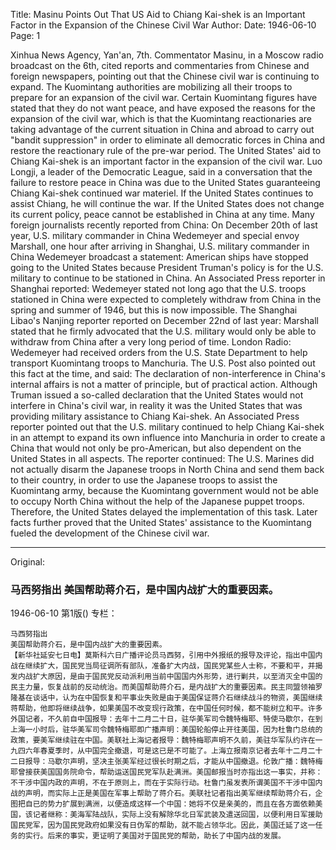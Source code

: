Title: Masinu Points Out That US Aid to Chiang Kai-shek is an Important Factor in the Expansion of the Chinese Civil War
Author:
Date: 1946-06-10
Page: 1

Xinhua News Agency, Yan'an, 7th. Commentator Masinu, in a Moscow radio broadcast on the 6th, cited reports and commentaries from Chinese and foreign newspapers, pointing out that the Chinese civil war is continuing to expand. The Kuomintang authorities are mobilizing all their troops to prepare for an expansion of the civil war. Certain Kuomintang figures have stated that they do not want peace, and have exposed the reasons for the expansion of the civil war, which is that the Kuomintang reactionaries are taking advantage of the current situation in China and abroad to carry out "bandit suppression" in order to eliminate all democratic forces in China and restore the reactionary rule of the pre-war period. The United States' aid to Chiang Kai-shek is an important factor in the expansion of the civil war. Luo Longji, a leader of the Democratic League, said in a conversation that the failure to restore peace in China was due to the United States guaranteeing Chiang Kai-shek continued war materiel. If the United States continues to assist Chiang, he will continue the war. If the United States does not change its current policy, peace cannot be established in China at any time. Many foreign journalists recently reported from China: On December 20th of last year, U.S. military commander in China Wedemeyer and special envoy Marshall, one hour after arriving in Shanghai, U.S. military commander in China Wedemeyer broadcast a statement: American ships have stopped going to the United States because President Truman's policy is for the U.S. military to continue to be stationed in China. An Associated Press reporter in Shanghai reported: Wedemeyer stated not long ago that the U.S. troops stationed in China were expected to completely withdraw from China in the spring and summer of 1946, but this is now impossible. The Shanghai Libao's Nanjing reporter reported on December 22nd of last year: Marshall stated that he firmly advocated that the U.S. military would only be able to withdraw from China after a very long period of time. London Radio: Wedemeyer had received orders from the U.S. State Department to help transport Kuomintang troops to Manchuria. The U.S. Post also pointed out this fact at the time, and said: The declaration of non-interference in China's internal affairs is not a matter of principle, but of practical action. Although Truman issued a so-called declaration that the United States would not interfere in China's civil war, in reality it was the United States that was providing military assistance to Chiang Kai-shek. An Associated Press reporter pointed out that the U.S. military continued to help Chiang Kai-shek in an attempt to expand its own influence into Manchuria in order to create a China that would not only be pro-American, but also dependent on the United States in all aspects. The reporter continued: The U.S. Marines did not actually disarm the Japanese troops in North China and send them back to their country, in order to use the Japanese troops to assist the Kuomintang army, because the Kuomintang government would not be able to occupy North China without the help of the Japanese puppet troops. Therefore, the United States delayed the implementation of this task. Later facts further proved that the United States' assistance to the Kuomintang fueled the development of the Chinese civil war.



<hr /> 

Original: 


### 马西努指出  美国帮助蒋介石，是中国内战扩大的重要因素。

1946-06-10
第1版()
专栏：

    马西努指出
    美国帮助蒋介石，是中国内战扩大的重要因素。
    【新华社延安七日电】莫斯科六日广播评论员马西努，引用中外报纸的报导及评论，指出中国内战在继续扩大，国民党当局征调所有部队，准备扩大内战，国民党某些人士称，不要和平，并揭发内战扩大原因，是由于国民党反动派利用当前中国国内外形势，进行剿共，以至消灭全中国的民主力量，恢复战前的反动统治。而美国帮助蒋介石，是内战扩大的重要因素。民主同盟领袖罗隆基在谈话中，认为在中国恢复和平事业失败是由于美国保证蒋介石继续战斗的物资，美国继续蒋帮助，他即将继续战争，如果美国不改变现行政策，在中国任何时候，都不能树立和平。许多外国记者，不久前自中国报导：去年十二月二十日，驻华美军司令魏特梅耶、特使马歇尔，在到上海一小时后，驻华美军司令魏特梅耶即广播声明：美国轮船停止开往美国，因为杜鲁门总统的政策，要美军继续驻在中国。美联社上海记者报导：魏特梅耶声明不久前，美驻华军队约许在一九四六年春夏季时，从中国完全撤退，可是这已是不可能了。上海立报南京记者去年十二月二十二日报导：马歇尔声明，坚决主张美军经过很长时期之后，才能从中国撤退。伦敦广播：魏特梅耶曾接获美国国务院命令，帮助运送国民党军队赴满洲。美国邮报当时亦指出这一事实，并称：不干涉中国内政的声明，不在于原则上，而在于实际行动。杜鲁门虽发表所谓美国不干涉中国内战的声明，而实际上正是美国在军事上帮助了蒋介石。美联社记者指出美军继续帮助蒋介石，企图把自已的势力扩展到满洲，以便造成这样一个中国：她将不仅是亲美的，而且在各方面依赖美国，该记者继称：美海军陆战队，实际上没有解除华北日军武装及遣送回国，以便利用日军援助国民党军，因为国民党政府如果没有日伪军的帮助，就不能占领华北。因此，美国迁延了这一任务的实行。后来的事实，更证明了美国对于国民党的帮助，助长了中国内战的发展。
